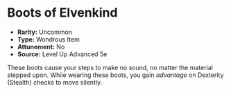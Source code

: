 # Boots of Elvenkind

- **Rarity:** Uncommon
- **Type:** Wondrous Item
- **Attunement:** No
- **Source:** Level Up Advanced 5e

These boots cause your steps to make no sound, no matter the material stepped upon. While wearing these boots, you gain _advantage_  on Dexterity (Stealth) checks to move silently.
